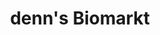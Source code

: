 ---
title: "denn's Biomarkt"
url: /oldenburg/denns-biomarkt-bloherfelder-strasse/
shop: Supermarkt
---